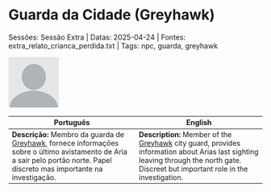 
# Guarda da Cidade (Greyhawk)

Sessões: Sessão Extra | Datas: 2025-04-24 | Fontes: extra_relato_crianca_perdida.txt | Tags: npc, guarda, greyhawk

![Guarda da Cidade](blank.png)

| Português | English |
|-----------|---------|
| **Descrição:** Membro da guarda de [Greyhawk](docs/dm/-/locations/cidade_de_greyhawk.md), fornece informações sobre o último avistamento de Aria a sair pelo portão norte. Papel discreto mas importante na investigação. | **Description:** Member of the [Greyhawk](docs/dm/-/locations/cidade_de_greyhawk.md) city guard, provides information about Arias last sighting leaving through the north gate. Discreet but important role in the investigation. |

